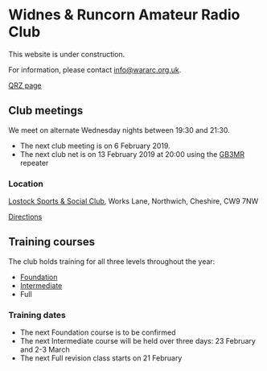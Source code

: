 # Widnes & Runcorn Amateur Radio Club

This website is under construction.

For information, please contact [info@wararc.org.uk](mailto:info@wararc.org.uk).

[QRZ page](https://www.qrz.com/db/g7hoa)

## Club meetings

We meet on alternate Wednesday nights between 19:30 and 21:30. 
 * The next club meeting is on 6 February 2019.
 * The next club net is on 13 February 2019 at 20:00 using the [GB3MR](https://www.ukrepeater.net/my_repeater.php?id=890) repeater

### Location
[Lostock Sports & Social Club](http://www.lostockclub.co.uk/), Works Lane, Northwich, Cheshire, CW9 7NW

[Directions](https://www.google.com/maps/dir/?api=1&destination=CW9+7NW)

## Training courses

The club holds training for all three levels throughout the year:

 * [Foundation](foundation-course.html)
 * [Intermediate](intermediate-course.html)
 * Full

### Training dates

 * The next Foundation course is to be confirmed
 * The next Intermediate course will be held over three days: 23 February and 2-3 March
 * The next Full revision class starts on 21 February
